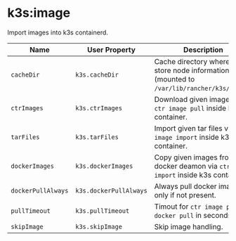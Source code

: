 # k3s:image

Import images into k3s containerd.

| Name | User Property | Description | Default |
| -----| ------------- | ----------- | ------- |
| `cacheDir` | `k3s.cacheDir` | Cache directory where to store node informations (mounted to `/var/lib/rancher/k3s/agent`). | `~/.kube/k3s-maven-plugin` |
| `ctrImages` | `k3s.ctrImages` | Download given images via `ctr image pull` inside k3s container. | [] |
| `tarFiles` | `k3s.tarFiles` | Import given tar files via `ctr image import` inside k3s container. | [] |
| `dockerImages` | `k3s.dockerImages` | Copy given images from docker deamon via `ctr image import` inside k3s container. | [] |
| `dockerPullAlways` | `k3s.dockerPullAlways` | Always pull docker images or only if not present. | false |
| `pullTimeout` | `k3s.pullTimeout` |  Timout for `ctr image pull` or `docker pull` in seconds. | 1200 |
| `skipImage` | `k3s.skipImage` | Skip image handling. | false |
